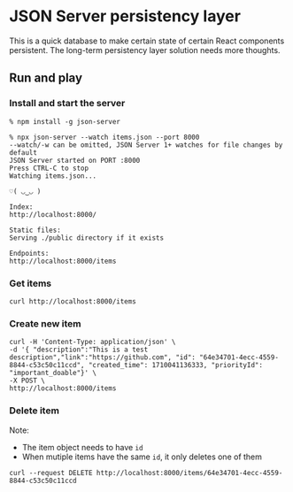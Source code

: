 # JSON Server persistency layer
This is a quick database to make certain state of certain React components persistent.
The long-term persistency layer solution needs more thoughts.

## Run and play

### Install and start the server
```
% npm install -g json-server

% npx json-server --watch items.json --port 8000
--watch/-w can be omitted, JSON Server 1+ watches for file changes by default
JSON Server started on PORT :8000
Press CTRL-C to stop
Watching items.json...

♡( ◡‿◡ )

Index:
http://localhost:8000/

Static files:
Serving ./public directory if it exists

Endpoints:
http://localhost:8000/items
```

### Get items
```
curl http://localhost:8000/items
```

### Create new item
```
curl -H 'Content-Type: application/json' \
-d '{ "description":"This is a test description","link":"https://github.com", "id": "64e34701-4ecc-4559-8844-c53c50c11ccd", "created_time": 1710041136333, "priorityId": "important_doable"}' \
-X POST \
http://localhost:8000/items
```

### Delete item
Note:
- The item object needs to have `id`
- When mutiple items have the same `id`, it only deletes one of them

```
curl --request DELETE http://localhost:8000/items/64e34701-4ecc-4559-8844-c53c50c11ccd
```
